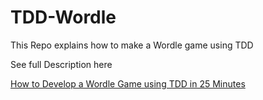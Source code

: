 # TDD-Wordle
This Repo explains how to make a Wordle game using TDD

See full Description here

[How to Develop a Wordle Game using TDD in 25 Minutes](https://maximilianocontieri.com/how-to-develop-a-wordle-game-using-tdd-in-25-minutes)
